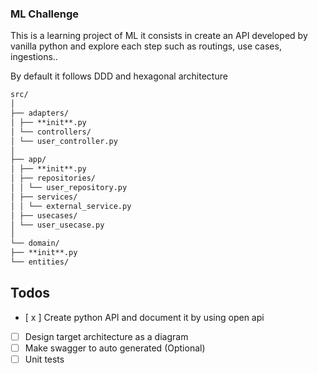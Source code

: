 ### ML Challenge

This is a learning project of ML it consists in create an API developed by vanilla python and explore each step such as routings, use cases, ingestions..

By default it follows DDD and hexagonal architecture

```md
src/
│
├── adapters/
│ ├── **init**.py
│ └── controllers/
│ └── user_controller.py
│
├── app/
│ ├── **init**.py
│ ├── repositories/
│ │ └── user_repository.py
│ ├── services/
│ │ └── external_service.py
│ ├── usecases/
│ └── user_usecase.py
│
└── domain/
├── **init**.py
└── entities/
```

## Todos

- [ x ] Create python API and document it by using open api
- [ ] Design target architecture as a diagram
- [ ] Make swagger to auto generated (Optional)
- [ ] Unit tests
